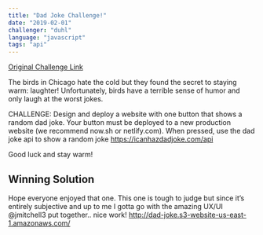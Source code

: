 ```yaml
---
title: "Dad Joke Challenge!"
date: "2019-02-01"
challenger: "duhl"
language: "javascript"
tags: "api"
---
```


<p>
	<a href="https://dadjokes.now.sh/" target="_blank">
  		Original Challenge Link
	</a>
</p>

The birds in Chicago hate the cold but they found the secret to staying warm: laughter! Unfortunately, birds have a terrible sense of humor and only laugh at the worst jokes.

CHALLENGE: Design and deploy a website with one button that shows a random dad joke. Your button must be deployed to a new production website (we recommend now.sh or netlify.com). When pressed, use the dad joke api to show a random joke https://icanhazdadjoke.com/api

Good luck and stay warm!

## Winning Solution

Hope everyone enjoyed that one. This one is tough to judge but since it’s entirely subjective and up to me I gotta go with the amazing UX/UI @jmitchell3 put together.. nice work! http://dad-joke.s3-website-us-east-1.amazonaws.com/
